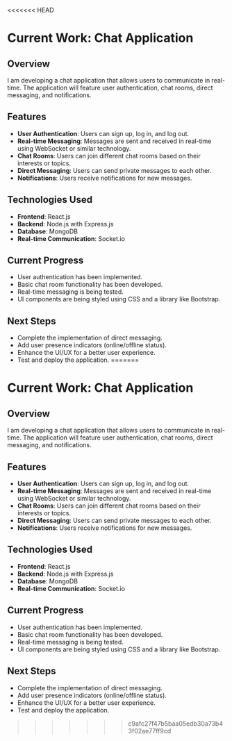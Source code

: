 <<<<<<< HEAD
# Current Work: Chat Application

## Overview

I am developing a chat application that allows users to communicate in real-time. The application will feature user authentication, chat rooms, direct messaging, and notifications.

## Features

- **User Authentication**: Users can sign up, log in, and log out.
- **Real-time Messaging**: Messages are sent and received in real-time using WebSocket or similar technology.
- **Chat Rooms**: Users can join different chat rooms based on their interests or topics.
- **Direct Messaging**: Users can send private messages to each other.
- **Notifications**: Users receive notifications for new messages.

## Technologies Used

- **Frontend**: React.js
- **Backend**: Node.js with Express.js
- **Database**: MongoDB
- **Real-time Communication**: Socket.io

## Current Progress

- User authentication has been implemented.
- Basic chat room functionality has been developed.
- Real-time messaging is being tested.
- UI components are being styled using CSS and a library like Bootstrap.

## Next Steps

- Complete the implementation of direct messaging.
- Add user presence indicators (online/offline status).
- Enhance the UI/UX for a better user experience.
- Test and deploy the application.
=======
# Current Work: Chat Application

## Overview
I am developing a chat application that allows users to communicate in real-time. The application will feature user authentication, chat rooms, direct messaging, and notifications.

## Features
- **User Authentication**: Users can sign up, log in, and log out.
- **Real-time Messaging**: Messages are sent and received in real-time using WebSocket or similar technology.
- **Chat Rooms**: Users can join different chat rooms based on their interests or topics.
- **Direct Messaging**: Users can send private messages to each other.
- **Notifications**: Users receive notifications for new messages.

## Technologies Used
- **Frontend**: React.js
- **Backend**: Node.js with Express.js
- **Database**: MongoDB
- **Real-time Communication**: Socket.io

## Current Progress
- User authentication has been implemented.
- Basic chat room functionality has been developed.
- Real-time messaging is being tested.
- UI components are being styled using CSS and a library like Bootstrap.

## Next Steps
- Complete the implementation of direct messaging.
- Add user presence indicators (online/offline status).
- Enhance the UI/UX for a better user experience.
- Test and deploy the application.
>>>>>>> c9afc27f47b5baa05edb30a73b43f02ae77ff9cd
